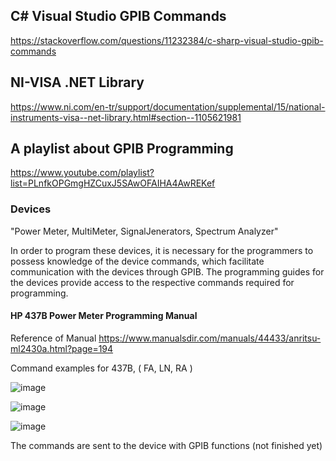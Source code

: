 ## C# Visual Studio GPIB Commands
https://stackoverflow.com/questions/11232384/c-sharp-visual-studio-gpib-commands

## NI-VISA .NET Library
https://www.ni.com/en-tr/support/documentation/supplemental/15/national-instruments-visa--net-library.html#section--1105621981

## A playlist about GPIB Programming
https://www.youtube.com/playlist?list=PLnfkOPGmgHZCuxJ5SAwOFAIHA4AwREKef


### Devices
"Power Meter, MultiMeter, SignalJenerators, Spectrum Analyzer"

In order to program these devices, it is necessary for the programmers to possess knowledge of the device commands, which facilitate communication with the devices through GPIB. The programming guides for the devices provide access to the respective commands required for programming.

#### HP 437B Power Meter Programming Manual
Reference of Manual
https://www.manualsdir.com/manuals/44433/anritsu-ml2430a.html?page=194

Command examples for 437B, ( FA, LN, RA )

![image](https://user-images.githubusercontent.com/61689837/234522877-ee79728e-ae0e-44f4-b7de-e0b95ff297ce.png)

![image](https://user-images.githubusercontent.com/61689837/234523547-6219e291-0d46-41a1-b971-75939113db2e.png)

![image](https://user-images.githubusercontent.com/61689837/234523714-3e98d06d-82bc-449f-a249-30ed4c201d88.png)

The commands are sent to the device with GPIB functions (not finished yet)
